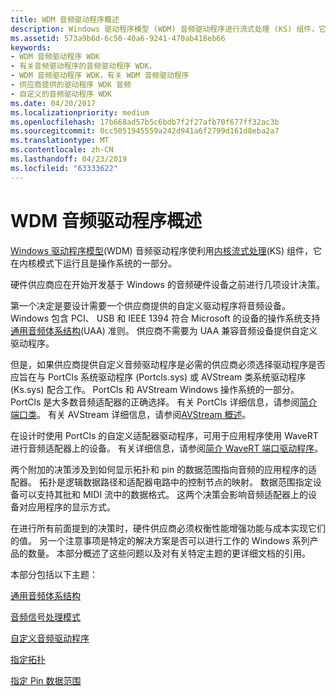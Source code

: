 ```yaml
---
title: WDM 音频驱动程序概述
description: Windows 驱动程序模型 (WDM) 音频驱动程序进行流式处理 (KS) 组件，它在内核模式下运行且属于操作系统内核的使用。
ms.assetid: 573a9b6d-6c50-40a6-9241-470ab418eb66
keywords:
- WDM 音频驱动程序 WDK
- 有关音频驱动程序的音频驱动程序 WDK，
- WDM 音频驱动程序 WDK，有关 WDM 音频驱动程序
- 供应商提供的驱动程序 WDK 音频
- 自定义的音频驱动程序 WDK
ms.date: 04/20/2017
ms.localizationpriority: medium
ms.openlocfilehash: 17b668ad57b5c6bdb7f2f27afb70f677ff32ac3b
ms.sourcegitcommit: 0cc5051945559a242d941a6f2799d161d8eba2a7
ms.translationtype: MT
ms.contentlocale: zh-CN
ms.lasthandoff: 04/23/2019
ms.locfileid: "63333622"
---
```

# <a name="wdm-audio-drivers-overview"></a>WDM 音频驱动程序概述


[Windows 驱动程序模型](https://msdn.microsoft.com/library/windows/hardware/ff565698)(WDM) 音频驱动程序使利用[内核流式处理](https://msdn.microsoft.com/library/windows/hardware/ff560842)(KS) 组件，它在内核模式下运行且是操作系统的一部分。

硬件供应商应在开始开发基于 Windows 的音频硬件设备之前进行几项设计决策。

第一个决定是要设计需要一个供应商提供的自定义驱动程序将音频设备。 Windows 包含 PCI、 USB 和 IEEE 1394 符合 Microsoft 的设备的操作系统支持[通用音频体系结构](universal-audio-architecture.md)(UAA) 准则。 供应商不需要为 UAA 兼容音频设备提供自定义驱动程序。

但是，如果供应商提供自定义音频驱动程序是必需的供应商必须选择驱动程序是否应旨在与 PortCls 系统驱动程序 (Portcls.sys) 或 AVStream 类系统驱动程序 (Ks.sys) 配合工作。 PortCls 和 AVStream Windows 操作系统的一部分。 PortCls 是大多数音频适配器的正确选择。 有关 PortCls 详细信息，请参阅[简介端口类](introduction-to-port-class.md)。 有关 AVStream 详细信息，请参阅[AVStream 概述](https://msdn.microsoft.com/library/windows/hardware/ff554240)。

在设计时使用 PortCls 的自定义适配器驱动程序，可用于应用程序使用 WaveRT 进行音频适配器上的设备。 有关详细信息，请参阅[简介 WaveRT 端口驱动程序](introducing-the-wavert-port-driver.md)。

两个附加的决策涉及到如何显示拓扑和 pin 的数据范围指向音频的应用程序的适配器。 拓扑是逻辑数据路径和适配器电路中的控制节点的映射。 数据范围指定设备可以支持其批和 MIDI 流中的数据格式。 这两个决策会影响音频适配器上的设备对应用程序的显示方式。

在进行所有前面提到的决策时，硬件供应商必须权衡性能增强功能与成本实现它们的值。 另一个注意事项是特定的解决方案是否可以进行工作的 Windows 系列产品的数量。 本部分概述了这些问题以及对有关特定主题的更详细文档的引用。

本部分包括以下主题：

[通用音频体系结构](universal-audio-architecture.md)

[音频信号处理模式](audio-signal-processing-modes.md)

[自定义音频驱动程序](custom-audio-drivers.md)

[指定拓扑](specifying-the-topology.md)

[指定 Pin 数据范围](specifying-pin-data-ranges.md)

 

 




